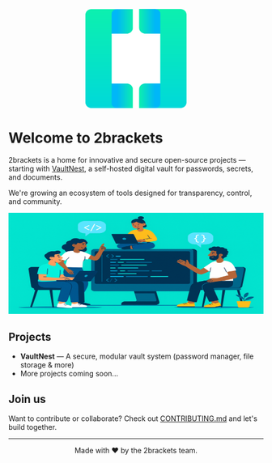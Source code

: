 <p align="center">
  <img src="https://github.com/2brackets/.github/blob/main/images/icon.png?raw=true" alt="2brackets logo" width="200"/>
</p>

# Welcome to 2brackets

2brackets is a home for innovative and secure open-source projects — starting with [VaultNest](https://github.com/2brackets/vaultnest.clients), a self-hosted digital vault for passwords, secrets, and documents.

 We're growing an ecosystem of tools designed for transparency, control, and community.

 <p align="center">
  <img src="https://github.com/2brackets/.github/blob/main/images/banner.png?raw=true" alt="Banner showing developers building together" width="1200"  height="200"/>
</p>

## Projects
- **VaultNest** — A secure, modular vault system (password manager, file storage & more)
- More projects coming soon...

## Join us
Want to contribute or collaborate? Check out [CONTRIBUTING.md](https://github.com/2brackets/.github/blob/main/CONTRIBUTING.md) and let's build together.

---

<p align="center">Made with ❤️ by the 2brackets team.</p>
